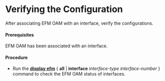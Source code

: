 Verifying the Configuration
===========================

After associating EFM OAM with an interface, verify the configurations.

#### Prerequisites

EFM OAM has been associated with an interface.


#### Procedure

* Run the [**display efm**](cmdqueryname=display+efm) { **all** | **interface** *interface-type* *interface-number* } command to check the EFM OAM status of interfaces.